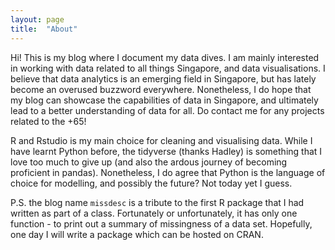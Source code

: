 ```yaml
---
layout: page
title:  "About"
---
```


Hi! This is my blog where I document my data dives. I am mainly interested in working with data related to all things Singapore, 
and data visualisations. I believe that data analytics is an emerging field in Singapore, but has lately become an overused buzzword
everywhere. Nonetheless, I do hope that my blog can showcase the capabilities of data in Singapore, and ultimately lead to a better
understanding of data for all. Do contact me for any projects related to the +65!

R and Rstudio is my main choice for cleaning and visualising data. While I have learnt Python before, the tidyverse (thanks Hadley) is 
something that I love too much to give up (and also the ardous journey of becoming proficient in pandas). Nonetheless, I do agree that Python is 
the language of choice for modelling, and possibly the future? Not today yet I guess.

P.S. the blog name `missdesc` is a tribute to the first R package that I had written as part of a class. Fortunately or unfortunately, it
has only one function - to print out a summary of missingness of a data set. Hopefully, one day I will write a package which can be hosted
on CRAN.
